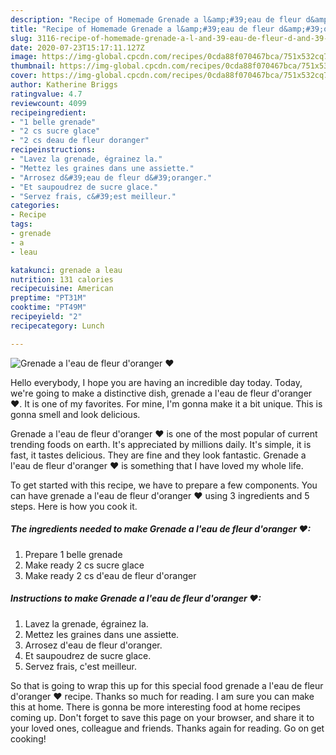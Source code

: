 ```yaml
---
description: "Recipe of Homemade Grenade a l&amp;#39;eau de fleur d&amp;#39;oranger ❤"
title: "Recipe of Homemade Grenade a l&amp;#39;eau de fleur d&amp;#39;oranger ❤"
slug: 3116-recipe-of-homemade-grenade-a-l-and-39-eau-de-fleur-d-and-39-oranger
date: 2020-07-23T15:17:11.127Z
image: https://img-global.cpcdn.com/recipes/0cda88f070467bca/751x532cq70/grenade-a-leau-de-fleur-doranger-❤-photo-principale-de-la-recette.jpg
thumbnail: https://img-global.cpcdn.com/recipes/0cda88f070467bca/751x532cq70/grenade-a-leau-de-fleur-doranger-❤-photo-principale-de-la-recette.jpg
cover: https://img-global.cpcdn.com/recipes/0cda88f070467bca/751x532cq70/grenade-a-leau-de-fleur-doranger-❤-photo-principale-de-la-recette.jpg
author: Katherine Briggs
ratingvalue: 4.7
reviewcount: 4099
recipeingredient:
- "1 belle grenade"
- "2 cs sucre glace"
- "2 cs deau de fleur doranger"
recipeinstructions:
- "Lavez la grenade, égrainez la."
- "Mettez les graines dans une assiette."
- "Arrosez d&#39;eau de fleur d&#39;oranger."
- "Et saupoudrez de sucre glace."
- "Servez frais, c&#39;est meilleur."
categories:
- Recipe
tags:
- grenade
- a
- leau

katakunci: grenade a leau 
nutrition: 131 calories
recipecuisine: American
preptime: "PT31M"
cooktime: "PT49M"
recipeyield: "2"
recipecategory: Lunch

---
```



![Grenade a l&#39;eau de fleur d&#39;oranger ❤](https://img-global.cpcdn.com/recipes/0cda88f070467bca/751x532cq70/grenade-a-leau-de-fleur-doranger-❤-photo-principale-de-la-recette.jpg)

Hello everybody, I hope you are having an incredible day today. Today, we're going to make a distinctive dish, grenade a l&#39;eau de fleur d&#39;oranger ❤. It is one of my favorites. For mine, I'm gonna make it a bit unique. This is gonna smell and look delicious.



Grenade a l&#39;eau de fleur d&#39;oranger ❤ is one of the most popular of current trending foods on earth. It's appreciated by millions daily. It's simple, it is fast, it tastes delicious. They are fine and they look fantastic. Grenade a l&#39;eau de fleur d&#39;oranger ❤ is something that I have loved my whole life.


To get started with this recipe, we have to prepare a few components. You can have grenade a l&#39;eau de fleur d&#39;oranger ❤ using 3 ingredients and 5 steps. Here is how you cook it.

<!--inarticleads1-->

##### The ingredients needed to make Grenade a l&#39;eau de fleur d&#39;oranger ❤:

1. Prepare 1 belle grenade
1. Make ready 2 cs sucre glace
1. Make ready 2 cs d&#39;eau de fleur d&#39;oranger




<!--inarticleads2-->

##### Instructions to make Grenade a l&#39;eau de fleur d&#39;oranger ❤:

1. Lavez la grenade, égrainez la.
1. Mettez les graines dans une assiette.
1. Arrosez d&#39;eau de fleur d&#39;oranger.
1. Et saupoudrez de sucre glace.
1. Servez frais, c&#39;est meilleur.




So that is going to wrap this up for this special food grenade a l&#39;eau de fleur d&#39;oranger ❤ recipe. Thanks so much for reading. I am sure you can make this at home. There is gonna be more interesting food at home recipes coming up. Don't forget to save this page on your browser, and share it to your loved ones, colleague and friends. Thanks again for reading. Go on get cooking!
